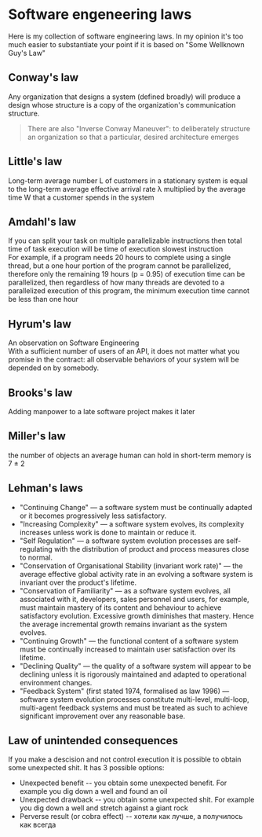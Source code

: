 # Software engeneering laws
Here is my collection of software engineering laws. In my opinion it's too much easier to substantiate your point if it is based on "Some Wellknown Guy's Law"

## Conway's law
Any organization that designs a system (defined broadly) will produce a design whose structure is a copy of the organization's communication structure.
> There are also "Inverse Conway Maneuver": to deliberately structure an organization so that a particular, desired architecture emerges
## Little's law
 Long-term average number L of customers in a stationary system is equal to the long-term average effective arrival rate λ multiplied by the average time W that a customer spends in the system
## Amdahl's law
If you can split your task on multiple parallelizable instructions then total time of task execution will be time of execution slowest instruction  
For example, if a program needs 20 hours to complete using a single thread, but a one hour portion of the program cannot be parallelized, therefore only the remaining 19 hours (p = 0.95) of execution time can be parallelized, then regardless of how many threads are devoted to a parallelized execution of this program, the minimum execution time cannot be less than one hour

## Hyrum's law 
An observation on Software Engineering  
With a sufficient number of users of an API, it does not matter what you promise in the contract: all observable behaviors of your system will be depended on by somebody.

## Brooks's law
Adding manpower to a late software project makes it later

## Miller's law
the number of objects an average human can hold in short-term memory is 7 ± 2

## Lehman's laws

+ "Continuing Change" — a software system must be continually adapted or it becomes progressively less satisfactory.
+ "Increasing Complexity" — a software system evolves, its complexity increases unless work is done to maintain or reduce it.
+ "Self Regulation" — a software system evolution processes are self-regulating with the distribution of product and process measures close to normal.
+ "Conservation of Organisational Stability (invariant work rate)" — the average effective global activity rate in an evolving a software system is invariant over the product's lifetime.
+ "Conservation of Familiarity" — as a software system evolves, all associated with it, developers, sales personnel and users, for example, must maintain mastery of its content and behaviour to achieve satisfactory evolution. Excessive growth diminishes that mastery. Hence the average incremental growth remains invariant as the system evolves.
+ "Continuing Growth" — the functional content of a software system must be continually increased to maintain user satisfaction over its lifetime.
+ "Declining Quality" — the quality of a software system will appear to be declining unless it is rigorously maintained and adapted to operational environment changes.
+ "Feedback System" (first stated 1974, formalised as law 1996) — software system evolution processes constitute multi-level, multi-loop, multi-agent feedback systems and must be treated as such to achieve significant improvement over any reasonable base.

## Law of unintended consequences
If you make a descision and not control execution it is possible to obtain some unexpected shit. It has 3 possible options:
- Unexpected benefit -- you obtain some unexpected benefit. For example you dig down a well and found an oil
- Unexpected drawback -- you obtain some unexpected shit. For example you dig down a well and stretch against a giant rock
- Perverse result (or cobra effect) -- хотели как лучше, а получилось как всегда